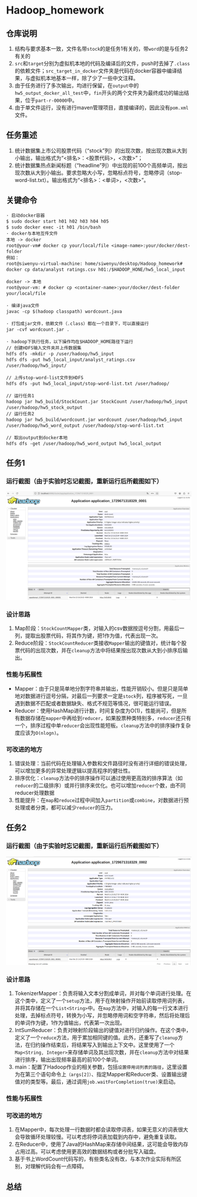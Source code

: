 # Hadoop_homework

## 仓库说明
1. 结构与要求基本一致，文件名带`stock`的是任务1有关的，带`word`的是与任务2有关的
2. `src`和`target`分别为虚拟机本地的代码及编译后的文件，push时去掉了`.class`的依赖文件；`src_target_in_docker`文件夹是代码在docker容器中编译结果，与虚拟机本地基本一样，除了少了一些中文注释。
3. 由于任务进行了多次输出，均进行保留，在`output`中的`hw5_output_docker_all_test`中，`fin`开头的两个文件夹为最终成功的输出结果，位于`part-r-00000`中。
4. 由于单文件运行，没有进行maven管理项目，直接编译的，因此没有`pom.xml`文件。

## 任务重述
1. 统计数据集上市公司股票代码（“stock”列）的出现次数，按出现次数从⼤到⼩输出，输出格式为“<排名>：<股票代码>，<次数>”；
2. 统计数据集热点新闻标题（“headline”列）中出现的前100个⾼频单词，按出现次数从⼤到⼩输出。要求忽略⼤⼩写，忽略标点符号，忽略停词（stop-word-list.txt）。输出格式为“<排名>：<单词>，<次数>”。

## 关键命令
```
· 启动docker容器
$ sudo docker start h01 h02 h03 h04 h05
$ sudo docker exec -it h01 /bin/bash
· docker与本地互传文件
本地 -> docker
root@your-vm# docker cp your/local/file <image-name>:your/docker/dest-folder
例如：
root@siwenyu-virtual-machine: home/siwenyu/desktop/Hadoop_homework# docker cp data/analyst ratings.csv h01:/$HADOOP_HONE/hw5_local_input

docker -> 本地
root@your-vm: # docker cp <container-name>:your/docker/dest-folder your/local/file

· 编译java文件
javac -cp $(hadoop classpath) wordcount.java

· 打包成jar文件，依赖文件（.class）都在一个目录下，可以直接运行
jar -cvf wordcount.jar .

· hadoop下执行任务，以下操作均在$HADOOP_HOME路径下运行
// 创建HDFS输入文件夹并上传数据集
hdfs dfs -mkdir -p /user/hadoop/hw5_input
hdfs dfs -put hw5_local_input/analyst_ratings.csv /user/hadoop/hw5_input/

// 上传stop-word-list文件到HDFS
hdfs dfs -put hw5_local_input/stop-word-list.txt /user/hadoop/

// 运行任务1
hadoop jar hw5_build/StockCount.jar StockCount /user/hadoop/hw5_input /user/hadoop/hw5_stock_output
// 运行任务2
hadoop jar hw5_build/wordcount.jar wordcount /user/hadoop/hw5_input /user/hadoop/hw5_word_output /user/hadoop/stop-word-list.txt

// 取出output到docker本地
hdfs dfs -get /user/hadoop/hw5_word_output hw5_local_output

```
## 任务1
### 运行截图（由于实验时忘记截图，重新运行后所截图如下）
![stock count](img/stock.png)
### 设计思路
1. Map阶段：`StockCountMapper`类，对输入的csv数据按逗号分割，用最后一列，提取出股票代码，将其作为键，把1作为值，代表出现一次。
2. Reduce阶段：`StockCountReducer`类接收`Mapper`输出的键值对，统计每个股票代码的出现次数，并在`cleanup`方法中将结果按出现次数从大到小排序后输出。
### 性能与拓展性
- Mapper：由于只是简单地分割字符串并输出，性能开销较小。但是只是简单地对数据进行逗号分隔，对最后一列要求一定是`stock`列，程序被写死，一旦遇到数据不匹配或者数据缺失、格式不规范等情况，很可能运行错误。
- Reducer：使用HashMap进行计数，时间复杂度为O(1)，性能尚可，但是所有数据存储在`mapper`中再给到`reducer`，如果股票种类特别多，`reducer`还只有一个，排序过程中单`reducer`会出现性能短板。`cleanup`方法中的排序操作复杂度应该为`O(nlogn)`。
### 可改进的地方
1. 错误处理：当前代码在处理输入参数和文件路径时没有进行详细的错误处理，可以增加更多的异常处理逻辑以提高程序的健壮性。
2. 排序优化：`cleanup`方法中的排序操作可以通过使用更高效的排序算法（如`reducer`的二级排序）或并行排序来优化。也可以增加`reducer`个数，由不同reducer处理数据
3. 性能提升：在`map`和`reduce`过程中间加入`partition`或`combine`，对数据进行预处理或者分类，都可以减少`reducer`的压力。

## 任务2
### 运行截图（由于实验时忘记截图，重新运行后所截图如下）
![stock count](img/word.png)
### 设计思路
1. TokenizerMapper：负责将输入文本分割成单词，并对每个单词进行处理。在这个类中，定义了一个`setup`方法，用于在映射操作开始前读取停用词列表，并将其存储在一个`List<String>`中。在`map`方法中，对输入的每一行文本进行处理，去掉标点符号，转换为小写，并忽略停用词和空字符串，然后将处理后的单词作为键，1作为值输出，代表第一次出现。
2. IntSumReducer：负责对映射阶段输出的键值对进行归约操作。在这个类中，定义了一个`reduce`方法，用于累加相同键的值。此外，还重写了`cleanup`方法，在归约操作结束后，将结果写入到输出上下文中。这里使用了一个`Map<String, Integer>`来存储单词及其出现次数，并在`cleanup`方法中对结果进行排序，输出出现频率最高的前100个单词。
5. main：配置了Hadoop作业的相关参数，包括`设置停用词列表的路径`，这里设置为在第三个语句命令上`（args[2]）`、指定Mapper和Reducer类、设置输出键值对的类型等。最后，通过调用`job.waitForCompletion(true)`来启动。

### 性能与拓展性

### 可改进的地方
1. 在Mapper中，每次处理一行数据时都会读取停词表，如果无意义的词表很大会导致循环处理较慢。可以考虑将停词表加载到内存中，避免重复读取。
2. 在Reducer中，使用了Java的HashMap来存储中间结果，这可能会导致内存占用过高。可以考虑使用更高效的数据结构或者分批写入磁盘。
3. 基于书上WordCount代码写的，有些类名没有改，与本次作业实际有所区别，对理解代码会有一点障碍。
## 总结
